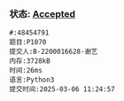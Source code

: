 ### 状态: [Accepted](http://dsbpython.openjudge.cn/dspythonbook/solution/48454791)
```
#:48454791
题目:P1070
提交人:B-2200016628-谢艺
内存:3728kB
时间:26ms
语言:Python3
提交时间:2025-03-06 11:24:57
```